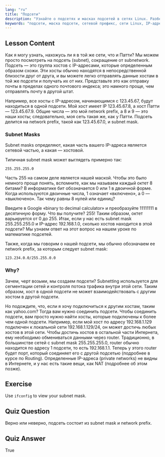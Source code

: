 ```yaml
---
lang: "ru"
title: "Подсети"
description: "Узнайте о подсетях и масках подсетей в сетях Linux. Разберитесь с сетевыми префиксами и тем, как подсети сегментируют трафик. Начните с этого руководства для начинающих!"
keywords: "подсети, маска подсети, сетевой префикс, сети Linux, IP-адрес, для начинающих, учебник, ifconfig"
---
```


## Lesson Content

Как я могу узнать, нахожусь ли я в той же сети, что и Патти? Мы можем просто посмотреть на подсеть (subnet), сокращение от subnetwork. Подсеть — это группа хостов с IP-адресами, которые определенным образом схожи. Эти хосты обычно находятся в непосредственной близости друг от друга, и вы можете легко отправлять данные хостам в той же подсети и получать их от них. Представьте это как отправку почты в пределах одного почтового индекса; это намного проще, чем отправлять почту в другой штат.

Например, все хосты с IP-адресом, начинающимся с 123.45.67, будут находиться в одной подсети. Мой хост имеет IP 123.45.67.8, а хост Патти — 123.45.67.9. Общие числа — это мой network prefix, а 8 и 9 — это наши хосты; следовательно, моя сеть такая же, как у Патти. Подсеть делится на network prefix, такой как 123.45.67.0, и subnet mask.

### Subnet Masks

Subnet masks определяют, какая часть вашего IP-адреса является сетевой частью, а какая — хостовой.

Типичная subnet mask может выглядеть примерно так:

```plaintext
255.255.255.0
```

Часть 255 на самом деле является нашей маской. Чтобы это было немного проще понять, вспомните, как мы называем каждый октет 8 битами? В информатике бит обозначается 0 или 1 в двоичной форме. Когда используются двоичные числа, 1 означает «включено», а 0 — «выключено». Так чему равны 8 нулей или единиц?

Введите в Google «binary to decimal calculator» и преобразуйте 11111111 в десятичную форму. Что вы получите? 255! Таким образом, октет варьируется от 0 до 255. Итак, если у нас есть subnet mask 255.255.255.0 и IP-адрес 192.168.1.0, сколько хостов находится в этой подсети? Мы узнаем ответ на этот вопрос на нашем уроке по математике подсетей.

Также, когда мы говорим о нашей подсети, мы обычно обозначаем ее network prefix, за которым следует subnet mask:

```plaintext
123.234.0.0/255.255.0.0
```

### Why?

Зачем, черт возьми, мы создаем подсети? Subnetting используется для сегментации сетей и контроля потока трафика внутри этой сети. Таким образом, хост в одной подсети не может взаимодействовать с другим хостом в другой подсети.

Но подождите, что, если я хочу подключиться к другим хостам, таким как yahoo.com? Тогда вам нужно соединить подсети. Чтобы соединить подсети, вам просто нужно найти хосты, которые подключены к более чем одной подсети. Например, если мой хост по адресу 192.168.1.129 подключен к локальной сети 192.168.1.129/24, он может достичь любых хостов в этой сети. Чтобы достичь хостов в остальной части Интернета, ему необходимо обмениваться данными через router. Традиционно, в большинстве сетей с subnet mask 255.255.255.0, router обычно находится по адресу 1 подсети, то есть 192.168.1.1. Теперь у этого router будет порт, который соединяет его с другой подсетью (подробнее в курсе по Routing). Определенные IP-адреса (private networks) не видны в Интернете, и у нас есть такие вещи, как NAT (подробнее об этом позже).

## Exercise

Use `ifconfig` to view your subnet mask.

## Quiz Question

Верно или неверно, подсеть состоит из subnet mask и network prefix.

## Quiz Answer

True
